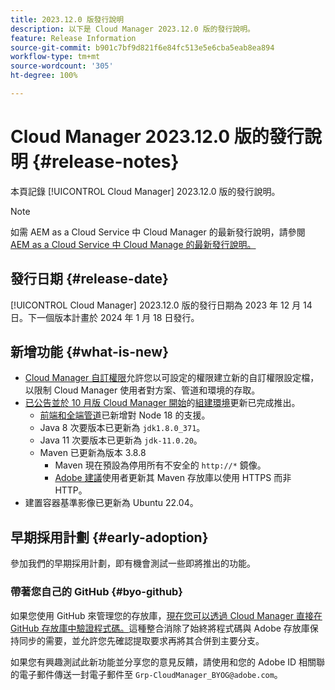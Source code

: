 ```yaml
---
title: 2023.12.0 版發行說明
description: 以下是 Cloud Manager 2023.12.0 版的發行說明。
feature: Release Information
source-git-commit: b901c7bf9d821f6e84fc513e5e6cba5eab8ea894
workflow-type: tm+mt
source-wordcount: '305'
ht-degree: 100%

---
```



# Cloud Manager 2023.12.0 版的發行說明 {#release-notes}

本頁記錄 [!UICONTROL Cloud Manager] 2023.12.0 版的發行說明。

>[!NOTE]
>
>如需 AEM as a Cloud Service 中 Cloud Manager 的最新發行說明，請參閱 [AEM as a Cloud Service 中 Cloud Manage 的最新發行說明。](https://experienceleague.adobe.com/docs/experience-manager-cloud-service/content/implementing/using-cloud-manager/release-notes-cloud-manager/release-notes-cm-current.html)

## 發行日期 {#release-date}

[!UICONTROL Cloud Manager] 2023.12.0 版的發行日期為 2023 年 12 月 14 日。下一個版本計畫於 2024 年 1 月 18 日發行。

## 新增功能 {#what-is-new}

* [Cloud Manager 自訂權限](/help/using/custom-permissions.md)允許您以可設定的權限建立新的自訂權限設定檔，以限制 Cloud Manager 使用者對方案、管道和環境的存取。
* [已公告並於 10 月版 Cloud Manager 開始](/help/release-notes/2023/2023-10-0.md)的[組建環境](/help/getting-started/build-environment.md)更新已完成推出。
   * [前端和全端管道](/help/overview/ci-cd-pipelines.md)已新增對 Node 18 的支援。
   * Java 8 次要版本已更新為 `jdk1.8.0_371`。
   * Java 11 次要版本已更新為 `jdk-11.0.20`。
   * Maven 已更新為版本 3.8.8
      * Maven 現在預設為停用所有不安全的 `http://*` 鏡像。
      * [Adobe 建議](/help/getting-started/build-environment.md#https-maven)使用者更新其 Maven 存放庫以使用 HTTPS 而非 HTTP。
* 建置容器基準影像已更新為 Ubuntu 22.04。

## 早期採用計劃 {#early-adoption}

參加我們的早期採用計劃，即有機會測試一些即將推出的功能。

### 帶著您自己的 GitHub {#byo-github}

如果您使用 GitHub 來管理您的存放庫，[現在您可以透過 Cloud Manager 直接在 GitHub 存放庫中驗證程式碼。](/help/managing-code/byo-github.md)這種整合消除了始終將程式碼與 Adobe 存放庫保持同步的需要，並允許您先確認提取要求再將其合併到主要分支。

如果您有興趣測試此新功能並分享您的意見反饋，請使用和您的 Adobe ID 相關聯的電子郵件傳送一封電子郵件至 `Grp-CloudManager_BYOG@adobe.com`。
